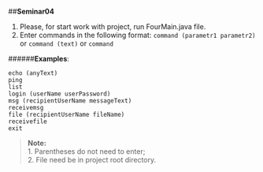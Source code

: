 ##**Seminar04**

 1. Please, for start work with project, run FourMain.java file.  
 2. Enter commands in the following format:
`command (parametr1 parametr2)` or `command (text)` or `command`

######**Examples**:

```
echo (anyText)
ping
list
login (userName userPassword)
msg (recipientUserName messageText)
receivemsg
file (recipientUserName fileName)
receivefile
exit
```
> **Note:** 
> <br />1. Parentheses do not need to enter;<br />
> 2. File need be in project root directory.
